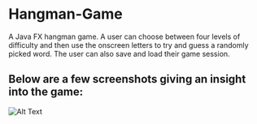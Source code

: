 # Hangman-Game

A Java FX hangman game. A user can choose between four levels of difficulty and then use the onscreen letters to try and guess a randomly picked word. The user can also save and load their game session.

## Below are a few screenshots giving an insight into the game:

![Alt Text](Hangman-Game/img/win_example.png?raw=true "Winning a game")
